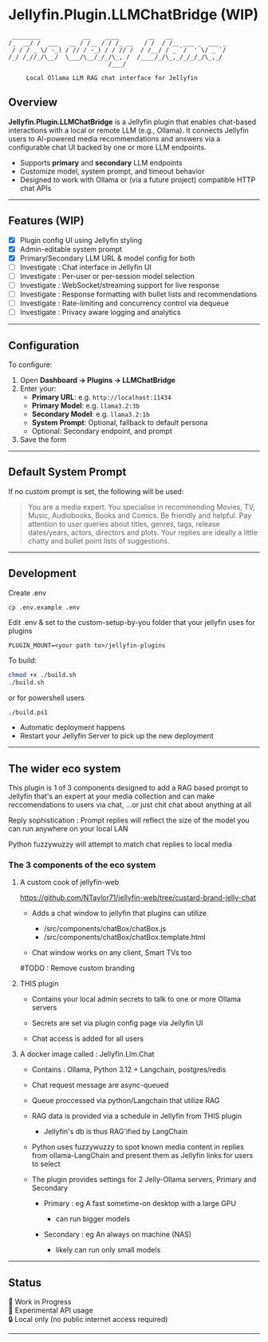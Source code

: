# Jellyfin.Plugin.LLMChatBridge (WIP)

```
 ________            __    ____        __   __               
/_  __/ /  ___   __ / /__ / / /_ __   / /  / /__ ___ _  ___ _
 / / / _ \/ -_) / // / -_) / / // /  / /__/ / _ `/  ' \/ _ `/
/_/ /_//_/\__/  \___/\__/_/_/\_, /  /____/_/\_,_/_/_/_/\_,_/ 
                            /___/                            

     Local Ollama LLM RAG chat interface for Jellyfin
```

## Overview

**Jellyfin.Plugin.LLMChatBridge** is a Jellyfin plugin that enables chat-based interactions with a local or remote LLM (e.g., Ollama). It connects Jellyfin users to AI-powered media recommendations and answers via a configurable chat UI backed by one or more LLM endpoints.

- Supports **primary** and **secondary** LLM endpoints
- Customize model, system prompt, and timeout behavior
- Designed to work with Ollama or (via a future project) compatible HTTP chat APIs

---

## Features (WIP)

- [x] Plugin config UI using Jellyfin styling
- [x] Admin-editable system prompt
- [x] Primary/Secondary LLM URL & model config for both
- [ ] Investigate : Chat interface in Jellyfin UI
- [ ] Investigate : Per-user or per-session model selection
- [ ] Investigate : WebSocket/streaming support for live response
- [ ] Investigate : Response formatting with bullet lists and recommendations
- [ ] Investigate : Rate-limiting and concurrency control via dequeue
- [ ] Investigate : Privacy aware logging and analytics

---

## Configuration

To configure:

1. Open **Dashboard → Plugins → LLMChatBridge**
2. Enter your:
   - **Primary URL**: e.g. `http://localhost:11434`
   - **Primary Model**: e.g. `llama3.2:3b`
   - **Secondary Model**: e.g. `llama3.2:1b`
   - **System Prompt**: Optional, fallback to default persona
   - Optional: Secondary endpoint, and prompt
3. Save the form

---

## Default System Prompt

If no custom prompt is set, the following will be used:

> You are a media expert. You specialise in recommending Movies, TV, Music, Audiobooks, Books and Comics. Be friendly and helpful. Pay attention to user queries about titles, genres, tags, release dates/years, actors, directors and plots. Your replies are ideally a little chatty and bullet point lists of suggestions.

---

## Development

Create .env

```bash
cp .env.example .env
```

Edit .env & set to the custom-setup-by-you folder that your jellyfin uses for plugins

```
PLUGIN_MOUNT=<your path to>/jellyfin-plugins
```

To build:

```bash
chmod +x ./build.sh
./build.sh
```
or for powershell users
```
./build.ps1
```

* Automatic deployment happens
* Restart your Jellyfin Server to pick up the new deployment


---

## The wider eco system

This plugin is 1 of 3 components designed to add a RAG based prompt to Jellyfin that's an expert at your media collection and can make reccomendations to users via chat, ...or just chit chat about anything at all

Reply sophistication : Prompt replies will reflect the size of the model you can run anywhere on your local LAN

Python fuzzywuzzy will attempt to match chat replies to local media 

### The 3 components of the eco system 

1. A custom cook of jellyfin-web

   https://github.com/NTaylor71/jellyfin-web/tree/custard-brand-jelly-chat

   * Adds a chat window to jellyfin that plugins can utilize

   		* /src/components/chatBox/chatBox.js
   		* /src/components/chatBox/chatBox.template.html

   * Chat window works on any client, Smart TVs too

   #TODO : Remove custom branding

2. THIS plugin

	* Contains your local admin secrets to talk to one or more Ollama servers

	* Secrets are set via plugin config page via Jellyfin UI

	* Chat access is added for all users


3. A docker image called : Jellyfin.Llm.Chat

	* Contains : Ollama, Python 3.12 + Langchain, postgres/redis

	* Chat request message are async-queued

	* Queue proccessed via python/Langchain that utilize RAG

	* RAG data is provided via a schedule in Jellyfin from THIS plugin

		* Jellyfin's db is thus RAG'ified by LangChain

	* Python uses fuzzywuzzy to spot known media content in replies from ollama-LangChain and present them as Jellyfin links for users to select

	* The plugin provides settings for 2 Jelly-Ollama servers, Primary and Secondary

		* Primary : eg A fast sometime-on desktop with a large GPU

			* can run bigger models

		* Secondary : eg An always on machine (NAS) 

			* likely can run only small models


---

## Status

🚧 Work in Progress  
🧪 Experimental API usage  
🔒 Local only (no public internet access required)

---

